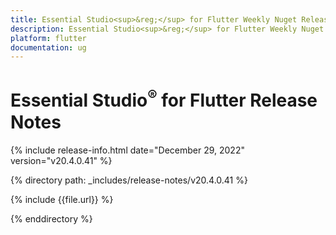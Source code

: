 ```yaml
---
title: Essential Studio<sup>&reg;</sup> for Flutter Weekly Nuget Release Release Notes  
description: Essential Studio<sup>&reg;</sup> for Flutter Weekly Nuget Release Release Notes  
platform: flutter
documentation: ug
---
```


# Essential Studio<sup>&reg;</sup> for Flutter Release Notes  

{% include release-info.html date="December 29, 2022" version="v20.4.0.41" %} 

{% directory path: _includes/release-notes/v20.4.0.41 %}

{% include {{file.url}} %}

{% enddirectory %}